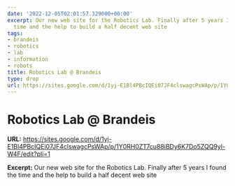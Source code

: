 ```yaml
---
date: '2022-12-05T02:01:57.329000+00:00'
excerpt: Our new web site for the Robotics Lab. Finally after 5 years I found the
  time and the help to build a half decent web site
tags:
- brandeis
- robotics
- lab
- information
- robots
title: Robotics Lab @ Brandeis
type: drop
url: https://sites.google.com/d/1yj-E1Bl4PBcIQEi07JF4clswagcPsWAp/p/1Y0RH0ZT7cu88iBDy6K7Do5ZQQ9yl-W4F/edit?pli=1
---
```


# Robotics Lab @ Brandeis

**URL:** https://sites.google.com/d/1yj-E1Bl4PBcIQEi07JF4clswagcPsWAp/p/1Y0RH0ZT7cu88iBDy6K7Do5ZQQ9yl-W4F/edit?pli=1

**Excerpt:** Our new web site for the Robotics Lab. Finally after 5 years I found the time and the help to build a half decent web site
